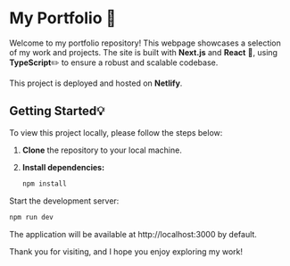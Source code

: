 
# My Portfolio	📕

Welcome to my portfolio repository! This webpage showcases a selection of my work and projects. The site is built with **Next.js** and **React** 🚀, using **TypeScript**✏️ to ensure a robust and scalable codebase.

This project is deployed and hosted on **Netlify**.

## Getting Started💡

To view this project locally, please follow the steps below:

1. **Clone** the repository to your local machine.
2. **Install dependencies:**

   ```bash
   npm install
   ```
Start the development server:

   ```bash
npm run dev
  ```
The application will be available at http://localhost:3000 by default.

Thank you for visiting, and I hope you enjoy exploring my work!
